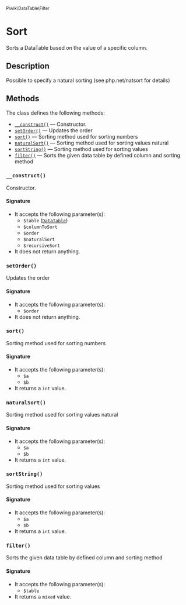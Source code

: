 <small>Piwik\DataTable\Filter</small>

Sort
====

Sorts a DataTable based on the value of a specific column.

Description
-----------

Possible to specify a natural sorting (see php.net/natsort for details)


Methods
-------

The class defines the following methods:

- [`__construct()`](#__construct) &mdash; Constructor.
- [`setOrder()`](#setorder) &mdash; Updates the order
- [`sort()`](#sort) &mdash; Sorting method used for sorting numbers
- [`naturalSort()`](#naturalsort) &mdash; Sorting method used for sorting values natural
- [`sortString()`](#sortstring) &mdash; Sorting method used for sorting values
- [`filter()`](#filter) &mdash; Sorts the given data table by defined column and sorting method

<a name="__construct" id="__construct"></a>
<a name="__construct" id="__construct"></a>
### `__construct()`

Constructor.

#### Signature

- It accepts the following parameter(s):
    - `$table` ([`DataTable`](../../../Piwik/DataTable.md))
    - `$columnToSort`
    - `$order`
    - `$naturalSort`
    - `$recursiveSort`
- It does not return anything.

<a name="setorder" id="setorder"></a>
<a name="setOrder" id="setOrder"></a>
### `setOrder()`

Updates the order

#### Signature

- It accepts the following parameter(s):
    - `$order`
- It does not return anything.

<a name="sort" id="sort"></a>
<a name="sort" id="sort"></a>
### `sort()`

Sorting method used for sorting numbers

#### Signature

- It accepts the following parameter(s):
    - `$a`
    - `$b`
- It returns a `int` value.

<a name="naturalsort" id="naturalsort"></a>
<a name="naturalSort" id="naturalSort"></a>
### `naturalSort()`

Sorting method used for sorting values natural

#### Signature

- It accepts the following parameter(s):
    - `$a`
    - `$b`
- It returns a `int` value.

<a name="sortstring" id="sortstring"></a>
<a name="sortString" id="sortString"></a>
### `sortString()`

Sorting method used for sorting values

#### Signature

- It accepts the following parameter(s):
    - `$a`
    - `$b`
- It returns a `int` value.

<a name="filter" id="filter"></a>
<a name="filter" id="filter"></a>
### `filter()`

Sorts the given data table by defined column and sorting method

#### Signature

- It accepts the following parameter(s):
    - `$table`
- It returns a `mixed` value.

